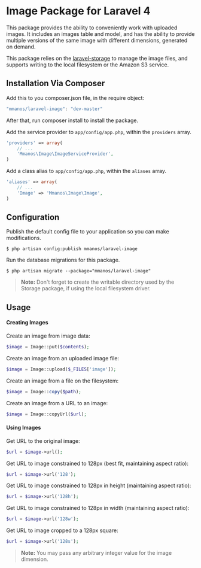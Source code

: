 # Image Package for Laravel 4

This package provides the ability to conveniently work with uploaded images.
It includes an images table and model, and has the ability to provide multiple
versions of the same image with different dimensions, generated on demand.

This package relies on the [laravel-storage](https://github.com/dmyers/laravel-storage) to manage the image files, and supports writing to the local filesystem or the Amazon S3 service.

## Installation Via Composer

Add this to you composer.json file, in the require object:

```javascript
"mmanos/laravel-image": "dev-master"
```

After that, run composer install to install the package.

Add the service provider to `app/config/app.php`, within the `providers` array.

```php
'providers' => array(
	// ...
	'Mmanos\Image\ImageServiceProvider',
)
```

Add a class alias to `app/config/app.php`, within the `aliases` array.

```php
'aliases' => array(
	// ...
	'Image' => 'Mmanos\Image\Image',
)
```

## Configuration

Publish the default config file to your application so you can make modifications.

```console
$ php artisan config:publish mmanos/laravel-image
```

Run the database migrations for this package.

```console
$ php artisan migrate --package="mmanos/laravel-image"
```

> **Note:** Don't forget to create the writable directory used by the Storage package, if using the local filesystem driver.

## Usage

#### Creating Images

Create an image from image data:

```php
$image = Image::put($contents);
```

Create an image from an uploaded image file:

```php
$image = Image::upload($_FILES['image']);
```

Create an image from a file on the filesystem:

```php
$image = Image::copy($path);
```

Create an image from a URL to an image:

```php
$image = Image::copyUrl($url);
```

#### Using Images

Get URL to the original image:

```php
$url = $image->url();
```

Get URL to image constrained to 128px (best fit, maintaining aspect ratio):

```php
$url = $image->url('128');
```

Get URL to image constrained to 128px in height (maintaining aspect ratio):

```php
$url = $image->url('128h');
```

Get URL to image constrained to 128px in width (maintaining aspect ratio):

```php
$url = $image->url('128w');
```

Get URL to image cropped to a 128px square:

```php
$url = $image->url('128s');
```

> **Note:** You may pass any arbitrary integer value for the image dimension.

